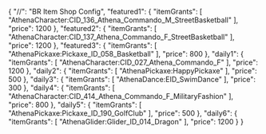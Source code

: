 {
  "//": "BR Item Shop Config",
  "featured1": {
    "itemGrants": [
      "AthenaCharacter:CID_136_Athena_Commando_M_StreetBasketball"
    ],
    "price": 1200
  },
  "featured2": {
    "itemGrants": [
      "AthenaCharacter:CID_137_Athena_Commando_F_StreetBasketball"
    ],
    "price": 1200
  },
  "featured3": {
    "itemGrants": [
      "AthenaPickaxe:Pickaxe_ID_058_Basketball"
    ],
    "price": 800
  },
  "daily1": {
    "itemGrants": [
      "AthenaCharacter:CID_027_Athena_Commando_F"
    ],
    "price": 1200
  },
  "daily2": {
    "itemGrants": [
      "AthenaPickaxe:HappyPickaxe"
    ],
    "price": 500
  },
  "daily3": {
    "itemGrants": [
      "AthenaDance:EID_SwimDance"
    ],
    "price": 300
  },
  "daily4": {
    "itemGrants": [
      "AthenaCharacter:CID_414_Athena_Commando_F_MilitaryFashion"
    ],
    "price": 800
  },
  "daily5": {
    "itemGrants": [
      "AthenaPickaxe:Pickaxe_ID_190_GolfClub"
    ],
    "price": 500
  },
  "daily6": {
    "itemGrants": [
      "AthenaGlider:Glider_ID_014_Dragon"
    ],
    "price": 1200
  }
}
